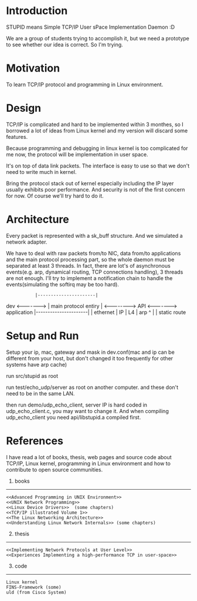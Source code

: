 Introduction
============

STUPID means Simple TCP/IP User sPace Implementation Daemon :D

We are a group of students trying to accomplish it, but we need a prototype to
see whether our idea is correct. So I'm trying.

Motivation
==========

To learn TCP/IP protocol and programming in Linux environment.

Design
======

TCP/IP is complicated and hard to be implemented within 3 monthes, so I borrowed
a lot of ideas from Linux kernel and my version will discard some features.

Because programming and debugging in linux kernel is too complicated for me now,
the protocol will be implementation in user space.

It's on top of data link packets. The interface is easy to use so that we don't
need to write much in kernel.

Bring the protocol stack out of kernel especially including the IP layer
usually exhibits poor performance. And security is not of the first concern for
now. Of course we'll try hard to do it.

Architecture
============

Every packet is represented with a sk_buff structure. And we simulated a network
adapter.

We have to deal with raw packets from/to NIC, data from/to applications
and the main protocol processing part, so the whole daemon must be separated at least
3 threads. In fact, there are lot's of asynchronous events(e.g. arp, dynamical
routing, TCP connections handling), 3 threads are not enough. I'll try to
implement a notification chain to handle the events(simulating the softirq may
be too hard).

               |----------------------|   
dev <------->  | main protocol entiry |  <-------->  API  <-------> application
               |----------------------|
               | ethernet |  IP  | L4 |
                         arp  ^
			      |
                              |
                        static route

Setup and Run
=============

Setup your ip, mac, gateway and mask in dev.conf(mac and ip can be different
from your host, but don't changed it too frequently for other systems have arp
cache)

run src/stupid as root

run test/echo_udp/server as root on another computer. and these don't need to be
in the same LAN.

then run demo/udp_echo_client, server IP is hard coded in udp_echo_client.c, you
may want to change it. And when compiling udp_echo_client you need
api/libstupid.a compiled first.

References
==========

I have read a lot of books, thesis, web pages and source code about TCP/IP,
Linux kernel, programming in Linux environment and how to contribute to open
source communities.

1) books
--------
    <<Advanced Programming in UNIX Environment>>
    <<UNIX Network Programming>>
    <<Linux Device Drivers>>  (some chapters)
    <<TCP/IP illustrated Volume 1>>
    <<The Linux Networking Architecture>>
    <<Understanding Linux Network Internals>> (some chapters)
    
2) thesis
---------
    <<Implementing Network Protocols at User Level>>
    <<Experiences Implementing a high-performance TCP in user-space>>

3) code
-------
    Linux kernel
    FINS-Framework (some)
    uld (from Cisco System)
